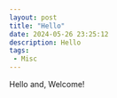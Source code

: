 ```yaml
---
layout: post
title: "Hello"
date: 2024-05-26 23:25:12
description: Hello
tags: 
 - Misc
---
```


Hello and, Welcome!